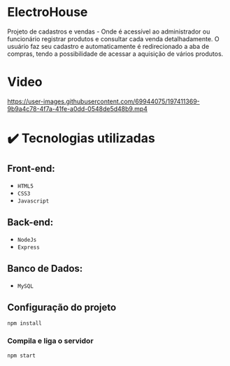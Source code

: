 # ElectroHouse

Projeto de cadastros e vendas - Onde é acessível ao administrador ou funcionário registrar produtos e consultar cada venda detalhadamente. O usuário faz seu cadastro e automaticamente é redirecionado a aba de compras, tendo a possibilidade de acessar a aquisição de vários produtos.

# Video

https://user-images.githubusercontent.com/69944075/197411369-9b9a4c78-4f7a-41fe-a0dd-0548de5d48b9.mp4

# ✔️ Tecnologias utilizadas

## Front-end:
- ``HTML5``
- ``CSS3``
- ``Javascript``

## Back-end:
- ``NodeJs``
- ``Express``

## Banco de Dados:
- ``MySQL``

## Configuração do projeto
```
npm install
```

### Compila e liga o servidor
```
npm start
```
